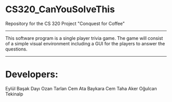 # CS320_CanYouSolveThis
Repository for the CS 320 Project "Conquest for Coffee"
***
This software program is a single player trivia game. 
The game will consist of a simple visual environment including a GUI for the players to answer the questions.
***
# Developers:
Eylül Başak Dayı
Ozan Tarlan
Cem Ata Baykara
Cem Taha Aker
Oğulcan Tekinalp
